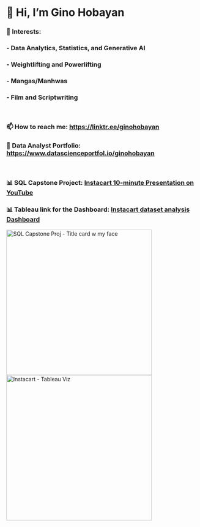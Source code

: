 # 👋 Hi, I’m Gino Hobayan

### 👀 Interests:
###  - **Data Analytics, Statistics, and Generative AI**
###  - **Weightlifting and Powerlifting**
###  - **Mangas/Manhwas**
###  - **Film and Scriptwriting**

<br>

### 📫 How to reach me: https://linktr.ee/ginohobayan

### 💼 Data Analyst Portfolio: https://www.datascienceportfol.io/ginohobayan

<br>

### 📊 SQL Capstone Project: [Instacart 10-minute Presentation on YouTube](https://youtu.be/DYzXV9tT7Ys?si=LA3mt1gthwDurzIW)

### 📊 Tableau link for the Dashboard: [Instacart dataset analysis Dashboard](https://public.tableau.com/app/profile/gino.freud.hobayan/viz/InstacartdatasetanalysisbyGINOFREUDD_HOBAYAN/Dashboard1)

<img width="380" alt="SQL Capstone Proj - Title card w my face" src="https://github.com/Gino-Freud-Hobayan/Gino-Freud-Hobayan/assets/117270964/649f1637-2b43-4bb9-8075-b70687fee144">

<img width="380" alt="Instacart - Tableau Viz" src="https://github.com/Gino-Freud-Hobayan/Gino-Freud-Hobayan/assets/117270964/a2664240-cbf0-459d-b969-a11a7f952a5a">



<!---
Gino-Freud-Hobayan/Gino-Freud-Hobayan is a ✨ special ✨ repository because its `README.md` (this file) appears on your GitHub profile.
You can click the Preview link to take a look at your changes.
--->
